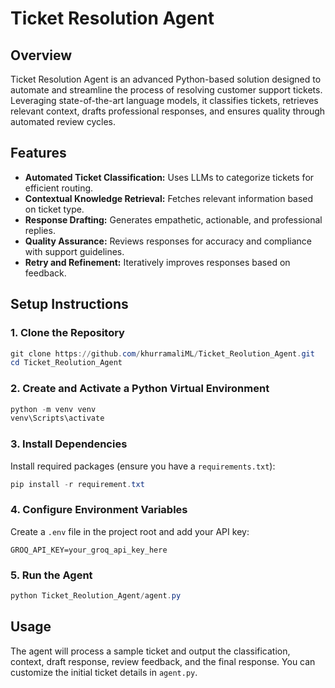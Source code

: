 
# Ticket Resolution Agent

## Overview
Ticket Resolution Agent is an advanced Python-based solution designed to automate and streamline the process of resolving customer support tickets. Leveraging state-of-the-art language models, it classifies tickets, retrieves relevant context, drafts professional responses, and ensures quality through automated review cycles.

## Features
- **Automated Ticket Classification:** Uses LLMs to categorize tickets for efficient routing.
- **Contextual Knowledge Retrieval:** Fetches relevant information based on ticket type.
- **Response Drafting:** Generates empathetic, actionable, and professional replies.
- **Quality Assurance:** Reviews responses for accuracy and compliance with support guidelines.
- **Retry and Refinement:** Iteratively improves responses based on feedback.

## Setup Instructions

### 1. Clone the Repository
```powershell
git clone https://github.com/khurramaliML/Ticket_Reolution_Agent.git
cd Ticket_Reolution_Agent
```

### 2. Create and Activate a Python Virtual Environment
```powershell
python -m venv venv
venv\Scripts\activate
```

### 3. Install Dependencies
Install required packages (ensure you have a `requirements.txt`):
```powershell
pip install -r requirement.txt
```

### 4. Configure Environment Variables
Create a `.env` file in the project root and add your API key:
```
GROQ_API_KEY=your_groq_api_key_here
```

### 5. Run the Agent
```powershell
python Ticket_Reolution_Agent/agent.py
```

## Usage
The agent will process a sample ticket and output the classification, context, draft response, review feedback, and the final response. You can customize the initial ticket details in `agent.py`.
